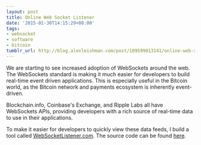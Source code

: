 ```yaml
---
layout: post
title: Online Web Socket Listener
date: '2015-01-30T14:15:29+08:00'
tags:
- websocket
- software
- bitcoin
tumblr_url: http://blog.alexleishman.com/post/109599013141/online-web-socket-listener
---
```


We are starting to see increased adoption of WebSockets around the web. The WebSockets standard is making it much easier for developers to build real-time event driven applications. This is especially useful in the Bitcoin world, as the Bitcoin network and payments ecosystem is inherently event-driven.

Blockchain.info, Coinbase's Exchange, and Ripple Labs all have WebSockets APIs, providing developers with a rich source of real-time data to use in their applications.

To make it easier for developers to quickly view these data feeds, I build a tool called <a href="http://www.websocketlistener.com/" class="pop">WebSocketListener.com</a>. The source code can be found <a href="https://github.com/leishman/websocket-listener" class="pop">here</a>.
